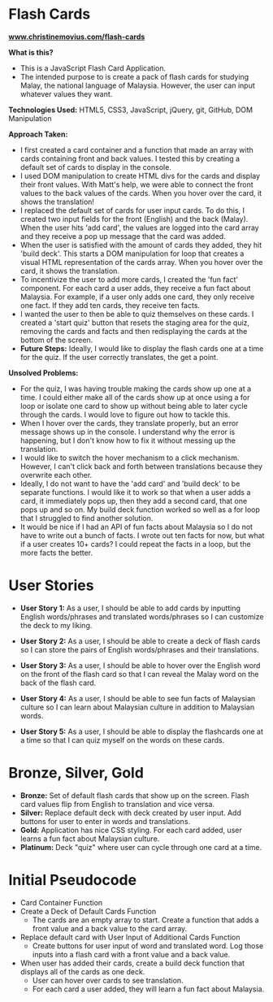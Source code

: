 # Flash Cards
**www.christinemovius.com/flash-cards**

**What is this?**
  * This is a JavaScript Flash Card Application.
  * The intended purpose to is create a pack of flash cards for studying Malay, the national language of Malaysia. However, the user can input whatever values they want.

**Technologies Used:** HTML5, CSS3, JavaScript, jQuery, git, GitHub, DOM Manipulation

**Approach Taken:**
* I first created a card container and a function that made an array with cards containing front and back values. I tested this by creating a default set of cards to display in the console.
* I used DOM manipulation to create HTML divs for the cards and display their front values. With Matt's help, we were able to connect the front values to the back values of the cards. When you hover over the card, it shows the translation!
* I replaced the default set of cards for user input cards. To do this, I created two input fields for the front (English) and the back (Malay). When the user hits 'add card', the values are logged into the card array and they receive a pop up message that the card was added.
* When the user is satisfied with the amount of cards they added, they hit 'build deck'. This starts a DOM manipulation for loop that creates a visual HTML representation of the cards array. When you hover over the card, it shows the translation.
* To incentivize the user to add more cards, I created the 'fun fact' component. For each card a user adds, they receive a fun fact about Malaysia. For example, if a user only adds one card, they only receive one fact. If they add ten cards, they receive ten facts.
* I wanted the user to then be able to quiz themselves on these cards. I created a 'start quiz' button that resets the staging area for the quiz, removing the cards and facts and then redisplaying the cards at the bottom of the screen.
* **Future Steps:** Ideally, I would like to display the flash cards one at a time for the quiz. If the user correctly translates, the get a point.


<!--I love that you included a section all about unsolved problems  -->
**Unsolved Problems:**
* For the quiz, I was having trouble making the cards show up one at a time. I could either make all of the cards show up at once using a for loop or isolate one card to show up without being able to later cycle through the cards. I would love to figure out how to tackle this.
* When I hover over the cards, they translate properly, but an error message shows up in the console. I understand why the error is happening, but I don't know how to fix it without messing up the translation.
* I would like to switch the hover mechanism to a click mechanism. However, I can't click back and forth between translations because they overwrite each other.
* Ideally, I do not want to have the 'add card' and 'build deck' to be separate functions. I would like it to work so that when a user adds a card, it immediately pops up, then they add a second card, that one pops up and so on. My build deck function worked so well as a for loop that I struggled to find another solution.
* It would be nice if I had an API of fun facts about Malaysia so I do not have to write out a bunch of facts. I wrote out ten facts for now, but what if a user creates 10+ cards? I could repeat the facts in a loop, but the more facts the better.
<!--Awesome user stories!  -->
# User Stories
  * **User Story 1:** As a user, I should be able to add cards by inputting English words/phrases and translated words/phrases so I can customize the deck to my liking.

  * **User Story 2:** As a user, I should be able to create a deck of flash cards so I can store the pairs of English words/phrases and their translations.

  * **User Story 3:** As a user, I should be able to hover over the English word on the front of the flash card so that I can reveal the Malay word on the back of the flash card.

  * **User Story 4:** As a user, I should be able to see fun facts of Malaysian culture so I can learn about Malaysian culture in addition to Malaysian words.

  * **User Story 5:** As a user, I should be able to display the flashcards one at a time so that I can quiz myself on the words on these cards.

# Bronze, Silver, Gold
  * **Bronze:** Set of default flash cards that show up on the screen. Flash card values flip from English to translation and vice versa.
  * **Silver:** Replace default deck with deck created by user input. Add buttons for user to enter in words and translations.
  * **Gold:** Application has nice CSS styling. For each card added, user learns a fun fact about Malaysian culture.
  * **Platinum:** Deck "quiz" where user can cycle through one card at a time.
<!--Great Pseudocode as well  -->
# Initial Pseudocode
  * Card Container Function
  * Create a Deck of Default Cards Function
    * The cards are an empty array to start. Create a function that adds a front value and a back value to the card array.
  * Replace default card with User Input of Additional Cards Function
    * Create buttons for user input of word and translated word. Log those inputs into a flash card with a front value and a back value.
  * When user has added their cards, create a build deck function that displays all of the cards as one deck.
    * User can hover over cards to see translation.
    * For each card a user added, they will learn a fun fact about Malaysia.
